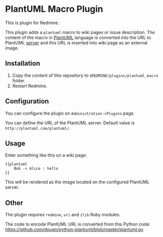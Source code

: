 PlantUML Macro Plugin
=====================

This is plugin for Redmine.

This plugin adds a `plantuml` macro to wiki pages or issue description.
The content of the macro in [PlantUML](http://plantuml.com/) language is converted into the URL to
PlantUML [server](http://plantuml.com/server.html) and this URL is inserted into wiki page
as an external image.

Installation
------------

1. Copy the content of this repository to `$REDMINE/plugins/plantuml_macro` folder.
2. Restart Redmine.

Configuration
-------------

You can configure the plugin on `Administration->Plugins` page.

You can define the URL of the PlantUML server. Default value is `http://plantuml.com/plantuml/`.

Usage
-----

Enter something like this on a wiki page:

    {{plantuml
        Bob -> Alice : hello
    }}

This will be rendered as the image located on the configured PlantUML server.

Other
-----

The plugin requires `redmine`, `uri` and `zlib` Ruby modules.

The code to encode PlantUML URL is converted from this Python code: https://github.com/dougn/python-plantuml/blob/master/plantuml.py